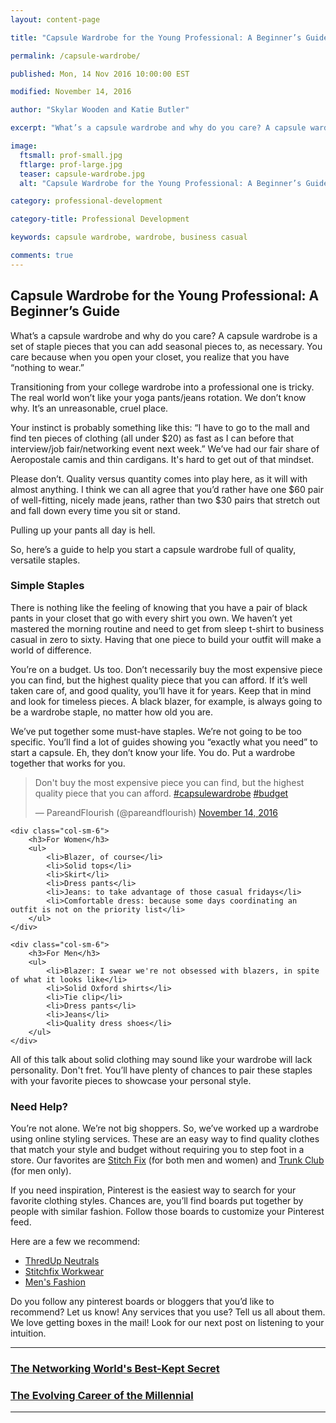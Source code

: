 ```yaml
---
layout: content-page

title: "Capsule Wardrobe for the Young Professional: A Beginner’s Guide"

permalink: /capsule-wardrobe/

published: Mon, 14 Nov 2016 10:00:00 EST

modified: November 14, 2016

author: "Skylar Wooden and Katie Butler"

excerpt: "What’s a capsule wardrobe and why do you care? A capsule wardrobe is a set of staple pieces that you can add seasonal pieces to, as necessary. You care because when you open your closet, you realize that you have “nothing to wear.”"

image:
  ftsmall: prof-small.jpg
  ftlarge: prof-large.jpg
  teaser: capsule-wardrobe.jpg
  alt: "Capsule Wardrobe for the Young Professional: A Beginner’s Guide"

category: professional-development

category-title: Professional Development

keywords: capsule wardrobe, wardrobe, business casual

comments: true
---
```


## Capsule Wardrobe for the Young Professional: A Beginner’s Guide

What’s a capsule wardrobe and why do you care? A capsule wardrobe is a set of staple pieces that you can add seasonal pieces to, as necessary. You care because when you open your closet, you realize that you have “nothing to wear.” 


Transitioning from your college wardrobe into a professional one is tricky. The real world won’t like your yoga pants/jeans rotation. We don’t know why. It’s an unreasonable, cruel place. 


Your instinct is probably something like this: “I have to go to the mall and find ten pieces of clothing (all under $20) as fast as I can before that interview/job fair/networking event next week.” We’ve had our fair share of Aeropostale camis and thin cardigans. It's hard to get out of that mindset.  


Please don’t. Quality versus quantity comes into play here, as it will with almost anything. I think we can all agree that you’d rather have one $60 pair of well-fitting, nicely made jeans, rather than two $30 pairs that stretch out and fall down every time you sit or stand. 


Pulling up your pants all day is hell. 


So, here’s a guide to help you start a capsule wardrobe full of quality, versatile staples.

### Simple Staples

There is nothing like the feeling of knowing that you have a pair of black pants in your closet that go with every shirt you own. We haven’t yet mastered the morning routine and need to get from sleep t-shirt to business casual in zero to sixty. Having that one piece to build your outfit will make a world of difference.


You’re on a budget. Us too. Don’t necessarily buy the most expensive piece you can find, but the highest quality piece that you can afford. If it’s well taken care of, and good quality, you’ll have it for years. Keep that in mind and look for timeless pieces. A black blazer, for example, is always going to be a wardrobe staple, no matter how old you are. 

We’ve put together some must-have staples. We’re not going to be too specific. You’ll find a lot of guides showing you “exactly what you need” to start a capsule. Eh, they don’t know your life. You do. Put a wardrobe together that works for you. 

<blockquote class="twitter-tweet tw-align-center" data-lang="en"><p lang="en" dir="ltr">Don&#39;t buy the most expensive piece you can find, but the highest quality piece that you can afford. <a href="https://twitter.com/hashtag/capsulewardrobe?src=hash">#capsulewardrobe</a> <a href="https://twitter.com/hashtag/budget?src=hash">#budget</a></p>&mdash; PareandFlourish (@pareandflourish) <a href="https://twitter.com/pareandflourish/status/798187411071238144">November 14, 2016</a></blockquote>
<script async src="//platform.twitter.com/widgets.js" charset="utf-8"></script>

<div class="row">

    <div class="col-sm-6">
        <h3>For Women</h3>
        <ul>
            <li>Blazer, of course</li>
            <li>Solid tops</li>
            <li>Skirt</li>
            <li>Dress pants</li>
            <li>Jeans: to take advantage of those casual fridays</li>
            <li>Comfortable dress: because some days coordinating an outfit is not on the priority list</li>
        </ul>
    </div>

    <div class="col-sm-6">
        <h3>For Men</h3>
        <ul>
            <li>Blazer: I swear we're not obsessed with blazers, in spite of what it looks like</li>
            <li>Solid Oxford shirts</li>
            <li>Tie clip</li>
            <li>Dress pants</li>
            <li>Jeans</li>
            <li>Quality dress shoes</li>
        </ul>
    </div>
    
</div>

All of this talk about solid clothing may sound like your wardrobe will lack personality. Don't fret. You’ll have plenty of chances to pair these staples with your favorite pieces to showcase your personal style. 

### Need Help? 

You’re not alone. We’re not big shoppers. So, we’ve worked up a wardrobe using online styling services. These are an easy way to find quality clothes that match your style and budget without requiring you to step foot in a store. Our favorites are [Stitch Fix](https://www.stitchfix.com/?p=g&variant=3) (for both men and women) and [Trunk Club](https://www.trunkclub.com/?c=search_AW_BrandSearch_BrandPhrase_trunk%20club&utm_source=AW&utm_medium=search&utm_campaign=BrandSearch&utm_content=BrandPhrase&gclid=CjwKEAjwnebABRCjpvr13dHL8DsSJABB-ILJ22MWoqsQLN8p-N9NXJYemryvNFndAYJRwpn5u20vBhoCIaPw_wcB) (for men only). 

If you need inspiration, Pinterest is the easiest way to search for your favorite clothing styles. Chances are, you’ll find boards put together by people with similar fashion. Follow those boards to customize your Pinterest feed.

Here are a few we recommend: 
* [ThredUp Neutrals](https://www.pinterest.com/thredup/colorup-neutrals/)
* [Stitchfix Workwear](https://www.pinterest.com/stitchfix/workwear/)
* [Men's Fashion](https://www.pinterest.com/prockhold/mens-fashion/)

Do you follow any pinterest boards or bloggers that you’d like to recommend? Let us know! Any services that you use? Tell us all about them. We love getting boxes in the mail! Look for our next post on listening to your intuition.

<hr class="primary">

<div class="row"> <!-- "pagination" -->
	<div class="col-xs-6 paginate">
		<a href="{{site.url}}/the-networking-worlds-best-kept-secret/">
			<div class="col-xs-12 arrow"><i class="fa fa-arrow-left" aria-hidden="true"></i></div>
			<div class="col-xs-12 text"><h3>The Networking World's Best-Kept Secret</h3></div>		
		</a>
	</div>
	<div class="col-xs-6 paginate">
		<a href="{{site.url}}/evolving-career-millennial/">
			<div class="col-xs-12 arrow"><i class="fa fa-arrow-right" aria-hidden="true"></i></div>
			<div class="col-xs-12 text"><h3>The Evolving Career of the Millennial</h3></div>		
		</a>
	</div>
</div> <!-- close "pagination" -->

<hr class="primary">